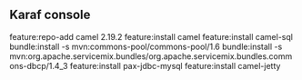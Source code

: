 ## Karaf console

feature:repo-add camel 2.19.2
feature:install camel
feature:install camel-sql
bundle:install -s mvn:commons-pool/commons-pool/1.6
bundle:install -s mvn:org.apache.servicemix.bundles/org.apache.servicemix.bundles.commons-dbcp/1.4_3
feature:install pax-jdbc-mysql
feature:install camel-jetty
